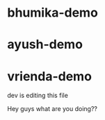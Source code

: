 # bhumika-demo

# ayush-demo

# vrienda-demo

dev is editing this file

Hey guys what are you doing??
